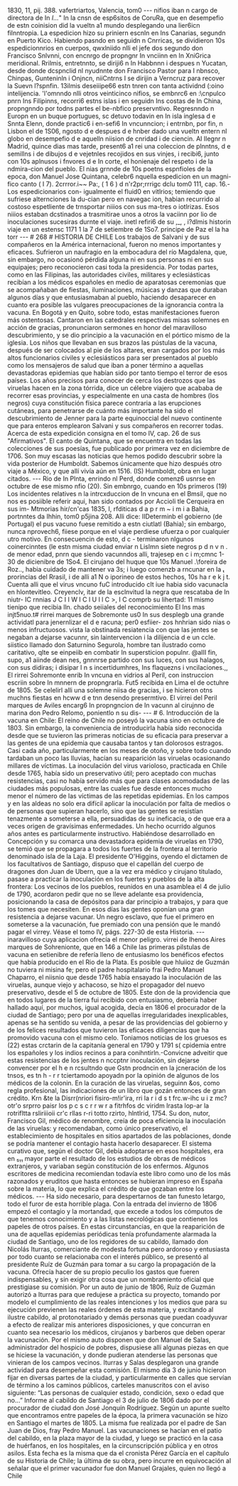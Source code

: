 1830, 11, pij. 388. vafertriartos, Valencia, tom0 --- nifios iban n cargo de directora de In _I..._" In la cnsn de esp6sitos de CoruRa, que en desempefio de estn coinision did la vueltn a1 mundo desplegando una lier6icn filnntropia. La espedicion hizo su priniern escnln en Ins Canarias, segundn en Puerto Kico. Habiendo pasndo en seguidn n Cnrricas, se dividieron 10s espedicionnrios en cuerpos, qwxlniido nlli el jefe dos segundo don Francisco Snlvnni, con encnrgo de propngnr In vnciinn en In XniGrica meridional. Rrilmis, entretnnto, se diriji6 n In Habbnnn i despues n Yucatan, desde donde dcspnclid nl nyudnnte don Francisco Pastor para I nbnsco, Chinpas, Gunteninln i Onjncn, niiCntrns I se dirijin a Verncruz para recover la Suevn l?spnfin. 13ilmis deseiiipe66 estn tnren con tanta actividnd (:oino intelijencia. 'l'omnndo nlli otros veinticinco nifios, se embnrc6 en :\cnpulco pnrn Ins Filipinns, recorri6 estns islas i en seguidn Ins costas de In China, propngnndo por todns partes el be-nbfico preservntivo. Regresnndo n Europn en un buque portugues, sc detuvo todavin en In isla inglesa d e Snnta Elenn, donde practic6 i en-sefi6 In vncunncion; i entrnbn, por fin, n Lisbon el de 1S06, ngosto d e despues d e hnber dado una vueltn entern nl globo en desempefio d e aquelln niision de cnridad i de ciencin. AI Ilegnr n Madrid, quince dias mas tarde, present6 a1 rei una coleccion de plnntns, d e semillns i de dibujos d e vejetnles recojidos en sus vinjes, i recibi6, junto con 10s aplnusos i fnvores d e In corte, el honienaje del respeto i de la ndmira-cion del pueblo. El nias grnnde de 10s poetns espnfioles de la epoca, don Manuel Jose Quintana, celebr6 nquella espedicion en un magni-fico canto ( I 7). 2crrror.i~~ Pa:, ( 1 6 ) d n'r2pr;rrrigc dclu tom0 111, cap. 16.-Los espedicionarios con- igualmente el fluid0 en vitlrios; temiendo que sufriese alternciones la du-cian pero en navegac ion, habian recurrido al costoso espetliente de trnsportar niiios con sus ma-tres o iotlrizas. Esos niiios estaban dcstinados a trasmitirae unos a otros la vaciinn por lio de inoculaciones sucesiras durnte el viaje. inetl refiri6 de su ,_, , i?dlmis historin viaje en un estensc 1171 1 la 7 de setiembre de 1So7. principe de Paz el la ha torr --- # 268 # HISTORIA DE CHILE Los trabajos de Salvani y de sus compañeros en la América internacional, fueron no menos importantes y eficaces. Sufrieron un naufragio en la embocadura del río Magdalena, que, sin embargo, no ocasionó pérdida alguna ni en sus personas ni en sus equipajes; pero reconocieron casi toda la presidencia. Por todas partes, como en las Filipinas, las autoridades civiles, militares y eclesiásticas recibían a los médicos españoles en medio de aparatosas ceremonias que se acompañaban de fiestas, iluminaciones, músicas y danzas que duraban algunos días y que entusiasmaban al pueblo, haciendo desaparecer en cuanto era posible las vulgares preocupaciones de la ignorancia contra la vacuna. En Bogotá y en Quito, sobre todo, estas manifestaciones fueron más ostentosas. Cantaron en las catedrales respectivas misas solemnes en acción de gracias, pronunciaron sermones en honor del maravilloso descubrimiento, y se dio principio a la vacunación en el pórtico mismo de la iglesia. Los niños que llevaban en sus brazos las pústulas de la vacuna, después de ser colocados al pie de los altares, eran cargados por los más altos funcionarios civiles y eclesiásticos para ser presentados al pueblo como los mensajeros de salud que iban a poner término a aquellas devastadoras epidemias que habían sido por tanto tiempo el terror de esos países. Los años precisos para conocer de cerca los destrozos que las viruelas hacen en la zona tórrida, dice un célebre viajero que acababa de recorrer esas provincias, y especialmente en una casta de hombres (los negros) cuya constitución física parece contraria a las erupciones cutáneas, para penetrarse de cuánto más importante ha sido el descubrimiento de Jenner para la parte equinoccial del nuevo continente que para enteros emplearon Salvani y sus compañeros en recorrer todas. Acerca de esta expedición consigna en el tomo IV, cap. 26 de sus "Afirmativos". El canto de Quintana, que se encuentra en todas las colecciones de sus poesías, fue publicado por primera vez en diciembre de 1706. Son muy escasas las noticias que hemos podido descubrir sobre la vida posterior de Humboldt. Sabemos únicamente que hizo después otro viaje a México, y que allí vivía aún en 1516. (IS) Humboldt, obra en lugar citados. --- Rio de In Plnta, enrindo nl Perd, donde comenz6 usnrse en octubre de ese mismo nfio (20). Sin embnrgo, cuando en 10s primeros (19) Los incidentes relatives n la intrcxduccion de In vncuna en el Bmsil, que no nos es posiible referir aqui, han sido contados por Accioli tle Cerqueira en sus im- Mtmorias hir/cn'cas 1835, I, rfditicas d a p r m ~ i m i a Bahia, portnntes da Ihhin, tom0 p5jina 208. Alli dice: IIDeterminb el gobierno (de Portugal) el pus vacuno fuese remitido a estn ciutlatl (Bahia); sin embargo, nunca nprovech6, fiiese porque en el viaje perdiese ufuerza o por cualquier utro motivo. En consecuencin de esto, d c - terminaron nlgunos coinercinntes (le estn misma ciudad enviar n Lislmn siete negros p d n v n . de menor edad, pnrn que siendo vacunndos alli, trajesep en c i m;cmnc 1- 30 de dicienibre de 1So4. El cirujano del huque que 10s Manuel .\foreira de Roz.., habia cuidado de mantener va 3s; i luego comenzb a rncunar en la ₜ prorincias del Rrasil, i de alli a1 N o iporineo de estos hechos, 10s ha r e k j t. Cuenta alli que el virus vncuno fuC introducido cIt iue habia sido vacunacla en hlontevitleo. Creyenclv, itar de la esclnvitud la negra que rescataba de In niutr- IC rnnias J C I I W I C l U l l C >, I C comprb su lihertad: 11 mismo tienipo que recibia lln. chado seiiales del reconocimiento El Ins mas injt5nuo.t# rirrei marques de Sobremonte us0 In sus desplegb una grande actividatl para jenernlizar el d e racuna; per0 esfiier- zos hnhrian sido nias o menos infructuosos. vista la obstinada resiatencia con que las jentes se negaban a dejarse vacunnr, sin laintervencion i la dilijencia d e un ccle. siistico llamado don Saturnino Segurola, hombre tan ilustrado como caritativo, qlte se einpeiib en combatir In supersticion populnr. @aIII fin, supo, a1 aiinde dean nes, gnnnrse partido con sus luces, con sus halagos, con sus didiras; i disipar I n s incertidumhres, Ins flaquezns i vncilaciones.,, El rirrei Sohremonte enrib In vncuna en vidrios al Peril, con instruccion escriin sobre In mnnern de propngrarla. Fut5 recibida en Lima el de octuhre de 1805. Se celelirl alli una solemne niisa de gracias, i se hicieron otns muchns fiestas en hcww d e tnn desendo presermtivo. El virrei del Peril marques de Aviles encarg6 In propngncion de In vacunn al cirujnno de marina don Pedro Relomo, ponientlo n su dis- --- # 6. Introducción de la vacuna en Chile: El reino de Chile no poseyó la vacuna sino en octubre de 1803. Sin embargo, la conveniencia de introducirla había sido reconocida desde que se tuvieron las primeras noticias de su eficacia para preservar a las gentes de una epidemia que causaba tantos y tan dolorosos estragos. Casi cada año, particularmente en los meses de otoño, y sobre todo cuando tardaban un poco las lluvias, hacían su reaparición las viruelas ocasionando millares de víctimas. La inoculación del virus varioloso, practicada en Chile desde 1765, había sido un preservativo útil; pero aceptado con muchas resistencias, casi no había servido más que para clases acomodadas de las ciudades más populosas, entre las cuales fue desde entonces mucho menor el número de las víctimas de las repetidas epidemias. En los campos y en las aldeas no solo era difícil aplicar la inoculación por falta de medios o de personas que supieran hacerlo, sino que las gentes se resistían tenazmente a someterse a ella, persuadidas de su ineficacia, o de que era a veces origen de gravísimas enfermedades. Un hecho ocurrido algunos años antes es particularmente instructivo. Habiéndose desarrollado en Concepción y su comarca una devastadora epidemia de viruelas en 1790, se temió que se propagara a todos los fuertes de la frontera al territorio denominado isla de la Laja. El presidente O'Higgins, oyendo el dictamen de los facultativos de Santiago, dispuso que el capellán del cuerpo de dragones don Juan de Ubern, que a la vez era médico y cirujano titulado, pasase a practicar la inoculación en los fuertes y pueblos de la alta frontera: Los vecinos de los pueblos, reunidos en una asamblea el 4 de julio de 1790, acordaron pedir que no se lleve adelante esa providencia, posicionando la casa de depósitos para dar principio a trabajos, y para que los tomes que necesiten. En esos días las gentes oponían una gran resistencia a dejarse vacunar. Un negro esclavo, que fue el primero en someterse a la vacunación, fue premiado con una pensión que le mandó pagar el virrey. Véase el tomo IV, págs. 227-30 de esta Historia. --- inaravilloso cuya aplicacion ofrecía el menor peligro. virrei de Ihenos Aires marques de Sohrenionte, que en 146 a Chile las primeras pilstulas de vacuna en setienibre de refería lleno de entusiasmo los benéficos efectos que había producido en el Rio de la Plata. Es posible que hluiioz de Guzmán no tuviera ni misina fe; pero el padre hospitalario frai Pedro Manuel Chaparro, el niisnio que desde 1765 había ensayado la inoculación de las viruelas, aunque viejo y achacoso, se hizo el propagador del nuevo preservativo, desde el 5 de octubre de 1805. Este don de la providencia que en todos lugares de la tierra fui recibido con entusiasmo, debería haber hallado aquí, por muchos, igual acogida, decía en 1806 el procurador de la ciudad de Santiago; pero por una de aquellas irregularidades inexplicables, apenas se ha sentido su venida, a pesar de las providencias del gobierno y de los felices resultados que tuvieron las eficaces diligencias que ha promovido vacuna con el mismo celo. Toniamos noticias de los gruesos es (22) estas crctarin de la capitanía general en 1790 y 1791 s( cpidemia entre los españoles y los indios recinos a para conihntirln.-Convicne adveitir que estas resistencias de los jentes n nccptnr inoculación, sin dejarse convencer por el h e n rcsultndo que Gstn prodncin en la jcneración de los tnsos, es tn h - r r tciertamodo apoyadn por la opinión de algunos de los médicos de la colonin. En la curación de las viruelas, seguinn &#x26;os, como regla profesional, las indicaciones de un libro que gozán entonces de gran crédito. Krn &#x26;te la Disrr(nriori fisiro-m!ir'ira, rri la r i d s t frc.w-ihc u i z mc?otr'o srprro paisr los p c s c r r w r a fitrhfos dc viridm Irasta lop-ar la rotrifltta rsliriiioii cr'c rllas r-ri totto rzirto, hlntlrid, 1754. Su don, nutor, Francisco Gil, médico de renombre, creía de poca eficiencia la inoculación de las viruelas: y recomendaban, como único preservativo, el establecimiento de hospitales en sitios apartados de las poblaciones, donde se podría mantener el contagio hasta hacerlo desaparecer. El sistema curativo que, según el doctor Gil, debía adoptarse en esos hospitales, era en ₅₁₁ mayor parte el resultado de los estudios de obras de médicos extranjeros, y variaban según constitución de los enfermos. Algunos escritores de medicina recomiendan todavía este libro como uno de los más razonados y eruditos que hasta entonces se hubieran impreso en España sobre la materia, lo que explica el crédito de que gozaban entre los médicos. --- Ha sido necesario, para despertarnos de tan funesto letargo, todo el furor de esta horrible plaga. Con la entrada del invierno de 1806 empezó el contagio y la mortandad, que excede a todos los cómputos de que tenemos conocimiento y a las listas necrológicas que contienen los papeles de otros países. En estas circunstancias, en que la reaparición de una de aquellas epidemias periódicas tenía profundamente alarmada la ciudad de Santiago, uno de los regidores de su cabildo, llamado don Nicolás Iturras, comerciante de modesta fortuna pero ardoroso y entusiasta por todo cuanto se relacionaba con el interés público, se presentó al presidente Ruíz de Guzmán para tomar a su cargo la propagación de la vacuna. Ofrecía hacer de su propio peculio los gastos que fueren indispensables, y sin exigir otra cosa que un nombramiento oficial que prestigiase su comisión. Por un auto de junio de 1806, Ruíz de Guzmán autorizó a Iturras para que redujese a práctica su proyecto, tomando por modelo el cumplimiento de las reales intenciones y los medios que para su ejecución previenen las reales órdenes de esta materia, y excitando al ilustre cabildo, al protonotariado y demás personas que puedan coadyuvar a efecto de realizar mis anteriores disposiciones, y que concurran en cuanto sea necesario los médicos, cirujanos y barberos que deben operar la vacunación. Por el mismo auto disponen que don Manuel de Salas, administrador del hospicio de pobres, dispusiese allí algunas piezas en que se hiciese la vacunación, y donde pudieran atenderse las personas que vinieran de los campos vecinos. Iturras y Salas desplegaron una grande actividad para desempeñar esta comisión. El mismo día 3 de junio hicieron fijar en diversas partes de la ciudad, y particularmente en calles que servían de término a los caminos públicos, carteles manuscritos con el aviso siguiente: “Las personas de cualquier estado, condición, sexo o edad que no…” Informe al cabildo de Santiago el 3 de julio de 1806 dado por el procurador de ciudad don José Jonquín Rodríguez. Según un apunte suelto que encontramos entre papeles de la época, la primera vacunación se hizo en Santiago el martes de 1805. La misma fue realizada por el padre de San Juan de Dios, fray Pedro Manuel. Las vacunaciones se hacían en el patio del cabildo, en la plaza mayor de la ciudad, y luego se practicó en la casa de huérfanos, en los hospitales, en la circunscripción pública y en otros asilos. Esta fecha es la misma que da el cronista Pérez García en el capítulo de su Historia de Chile; la última de su obra, pero incurre en equivocación al señalar que el primer vacunador fue don Manuel Grajales, quien no llegó a Chile